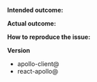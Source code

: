 <!--
  Thanks for filing an issue on React Apollo!

  Please make sure that you include the following information to ensure that your issue is actionable.

  If you don't follow the template, your issue may end up being closed without anyone looking at it carefully, because it is not actionable for us without the information in this template.

  If you're filing a feature request, you do not need to follow the outline below, but please include "feature idea" in the title and include a specific example in which that feature would be useful.
-->

**Intended outcome:**
<!--
What you were trying to accomplish when the bug occurred, and as much code as possible related to the source of the problem.
-->

**Actual outcome:**
<!--
A description of what actually happened, including a screenshot or copy-paste of any related error messages, logs, or other output that might be related. Places to look for information include your browser console, server console, and network logs. Please avoid non-specific phrases like “didn’t work” or “broke”.
-->

**How to reproduce the issue:**
<!--
If possible, please create a reproduction using https://github.com/apollographql/react-apollo-error-template and link to it here. If you prefer an in-browser way to create reproduction, try https://codesandbox.io/s/7361K9q6w

Instructions for how the issue can be reproduced by a maintainer or contributor. Be as specific as possible, and only mention what is necessary to reproduce the bug. If possible, try to isolate the exact circumstances in which the bug occurs and avoid speculation over what the cause might be.
-->

**Version**
- apollo-client@<version number>
- react-apollo@<version number>
